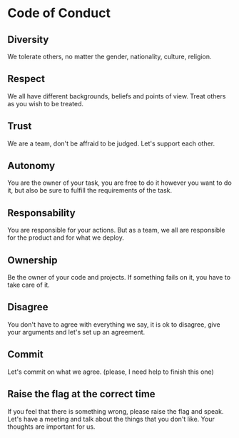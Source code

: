 # Code of Conduct

## Diversity
We tolerate others, no matter the gender, nationality, culture, religion.

## Respect
We all have different backgrounds, beliefs and points of view.
Treat others as you wish to be treated.

## Trust
We are a team, don't be affraid to be judged. Let's support each other.

## Autonomy
You are the owner of your task, you are free to do it however you want to do it, but also be sure to fulfill the requirements of the task.

## Responsability
You are responsible for your actions. But as a team, we all are responsible for the product and for what we deploy.

## Ownership
Be the owner of your code and projects.  If something fails on it, you have to take care of it.

## Disagree
You don't have to agree with everything we say, it is ok to disagree, give your arguments and let's set up an agreement.

## Commit
Let's commit on what we agree. (please, I need help to finish this one)

## Raise the flag at the correct time
If you feel that there is something wrong, please raise the flag and speak. Let's have a meeting and talk about the things that you don't like. Your thoughts are important for us.
